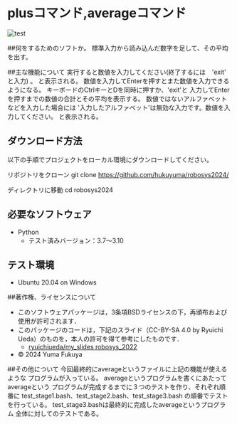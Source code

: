 # plusコマンド,averageコマンド

![test](https://github.com/hukuyuma/robosys2024/actions/workflows/test.yml/badge.svg)

##何をするためのソフトか。
標準入力から読み込んだ数字を足して、その平均を出す。

##主な機能について
実行すると数値を入力してください(終了するには　'exit'　と入力) 。
と表示される。
数値を入力してEnterを押すとまた数値を入力できるようになる。
キーボードのCtrlキーとDを同時に押すか、'exit'と
入力してEnterを押すまでの数値の合計とその平均を表示する。
数値ではないアルファベットなどを入力した場合には
'入力したアルファベット'は無効な入力です。数値を入力してください。
と表示される。

## ダウンロード方法
以下の手順でプロジェクトをローカル環境にダウンロードしてください。

リポジトリをクローン
git clone https://github.com/hukuyuma/robosys2024/

ディレクトリに移動
cd robosys2024

## 必要なソフトウェア
- Python
  - テスト済みバージョン：3.7～3.10

## テスト環境
- Ubuntu 20.04 on Windows

##著作権、ライセンスについて
- このソフトウェアパッケージは，3条項BSDライセンスの下，再頒布および使用が許可されます．
- このパッケージのコードは，下記のスライド（CC-BY-SA 4.0 by Ryuichi Ueda）のものを，本人の許可を得て参考にしたものです．
    - [ryuichiueda/my_slides robosys_2022](https://github.com/ryuichiueda/my_slides/tree/master/robosys_2022)
- © 2024 Yuma Fukuya

##その他について
今回最終的にaverageというファイルに上記の機能が使えるような
プログラムが入っている。
averageというプログラムを書くにあたってaverageという
プログラムが完成するまでに３つのテストを作り、それぞれ順番に
test_stage1.bash、test_stage2.bash、test_stage3.bash
の順番でテストを行っている。
test_stage3.bashは最終的に完成したaverageというプログラム
全体に対してのテストである。
